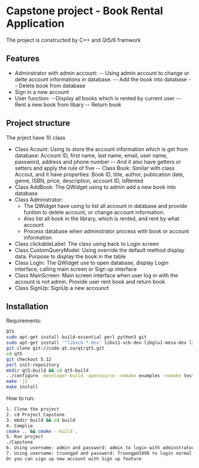 # Capstone project - Book Rental Application
The project is constructed by C++ and Qt5/6 framwork

## Features
 - Adminstrator with admin account:
 -- Using admin account to change or delte account informations in database.
 -- Add the book into database
 -- Delete book from database
 - Sign in a new account
 - User function:
  --Display all books which is rented by current user
  -- Rent a new book from libary
  -- Return book

## Project structure
The prject have 10 class
- Class Acount: Using to store the account information which is get from database: Account ID, first name, last name, email, user name, password, address and phone number
-- And it also have getters or setters and apply the rule of five
-- Class Book: Similar with class Accout, and it have properties: Book ID, title, author, publication date, genre, ISBN, price, description, account ID, isRented
- Class AddBook: The QWidget using to admin add a new book into database
- Class Adminstrator: 
    - The QWidget have using to list all account in database and provide funtion to delete account, or change account information.
    - Also list all book in the library, which is rented, and rent by what account
    - Process database when adminstrator process with book or account information
- Class clickableLabel: The class using back to Login screen
- Class CustomQueryModel: Using override the default method display data. Purpose to display the book in the table
- Class LogIn: The QWidget use to open database, display Login interface, calling main screen or Sign up interface
- Class MainScreen: Main screen interface when user log in with the account is not admin. Provide user rent book and return book
- Class SignUp: SignUp a new accounct


## Installation
Requirements:
```sh
Qt5
sudo apt-get install build-essential perl python3 git
sudo apt-get install '^libxcb.*-dev' libx11-xcb-dev libglu1-mesa-dev libxrender-dev libxi-dev libxkbcommon-dev libxkbcommon-x11-dev
git clone git://code.qt.io/qt/qt5.git
cd qt5
git checkout 5.12
perl init-repository
mkdir qt5-build && cd qt5-build
../configure -developer-build -opensource -nomake examples -nomake tests
make -j2
make install
```
How to run:
```sh
1. Clone the project
2. cd Project_Capstone
3. mkdir build && cd build
4. Complie
cmake .. && cmake --build . 
5. Run project
./Capstone
6. Using username: admin and password: admin to login with adminstrator account
7. Using username: truongpd and password: Truongpd1998 to login normal user
Or you can sign up new account with Sign up feature
```


